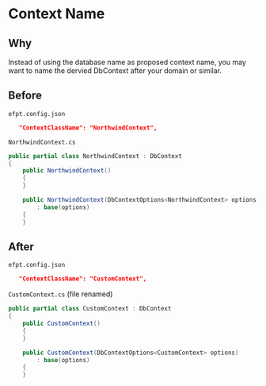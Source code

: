 # Context Name

## Why

Instead of using the database name as proposed context name, you may want to name the dervied DbContext after your domain or similar.

## Before

`efpt.config.json`

```json
   "ContextClassName": "NorthwindContext",
```

`NorthwindContext.cs`

```csharp
public partial class NorthwindContext : DbContext
{
    public NorthwindContext()
    {
    }

    public NorthwindContext(DbContextOptions<NorthwindContext> options)
        : base(options)
    {
    }
```

## After

`efpt.config.json`

```json
   "ContextClassName": "CustomContext",
```

`CustomContext.cs` (file renamed)

```csharp
public partial class CustomContext : DbContext
{
    public CustomContext()
    {
    }

    public CustomContext(DbContextOptions<CustomContext> options)
        : base(options)
    {
    }
```
